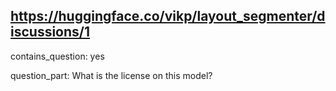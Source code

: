 ## https://huggingface.co/vikp/layout_segmenter/discussions/1

contains_question: yes

question_part: What is the license on this model?